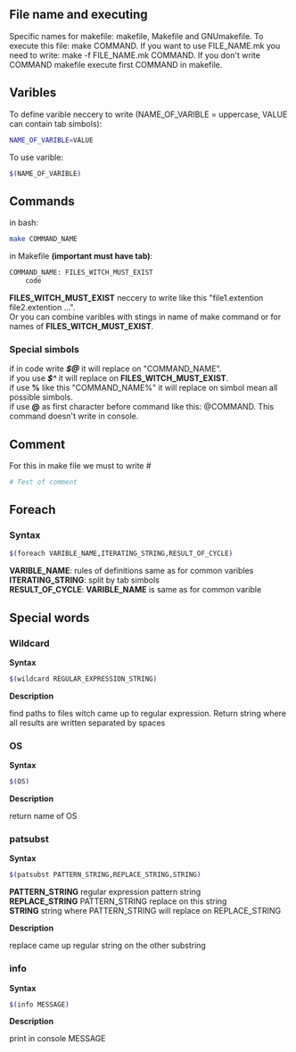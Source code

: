 ## File name and executing

Specific names for makefile: makefile, Makefile and GNUmakefile. To execute this file: make COMMAND. If you want to use FILE_NAME.mk you need to write: make -f FILE_NAME.mk COMMAND. If you don't write COMMAND makefile execute first COMMAND in makefile.

## Varibles

To define varible neccery to write (NAME_OF_VARIBLE  = uppercase, VALUE can contain tab simbols):

```bash
NAME_OF_VARIBLE=VALUE
```

To use varible:

```bash
$(NAME_OF_VARIBLE)
```


## Commands

in bash:

```bash
make COMMAND_NAME
```

in Makefile **(important must have tab)**:

```bash
COMMAND_NAME: FILES_WITCH_MUST_EXIST
    code
```
 **FILES_WITCH_MUST_EXIST** neccery to write like this "file1.extention file2.extention ...". \
Or you can combine varibles with stings in name of make command or for names of **FILES_WITCH_MUST_EXIST**.

### Special simbols
if in code write ***\$@*** it will replace on "COMMAND_NAME". \
if you use ***\$^*** it will replace on ****FILES_WITCH_MUST_EXIST****. \
if use **\%** like this "COMMAND_NAME%" it will replace on simbol mean all possible simbols.\
if use **@** as first character before command like this: @COMMAND. This command doesn't write in console.

## Comment

For this in make file we must to write #

```bash
# Text of comment 
```

## Foreach



### Syntax

```bash
$(foreach VARIBLE_NAME,ITERATING_STRING,RESULT_OF_CYCLE)
```
**VARIBLE_NAME**: rules of definitions same as for common varibles\
**ITERATING_STRING**: split by tab simbols\
**RESULT_OF_CYCLE**: **VARIBLE_NAME** is same as for common varible

## Special words

### Wildcard

**Syntax**

```bash
$(wildcard REGULAR_EXPRESSION_STRING)
```

**Description**

find paths to files witch came up to regular expression. Return string where all results are written separated by spaces

### OS

**Syntax**

```bash
$(OS)
```

**Description**

return name of OS

### patsubst

**Syntax**

```bash
$(patsubst PATTERN_STRING,REPLACE_STRING,STRING)
```

**PATTERN_STRING** regular expression pattern string\
**REPLACE_STRING** PATTERN_STRING replace on this string\
**STRING** string where PATTERN_STRING will replace on REPLACE_STRING

**Description**

replace came up regular string on the other substring

### info

**Syntax**

```bash
$(info MESSAGE)
```

**Description**

print in console MESSAGE